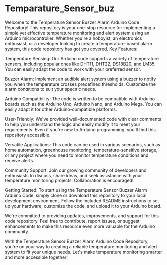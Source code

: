 # Temparature_Sensor_buz
Welcome to the Temperature Sensor Buzzer Alarm Arduino Code Repository! This repository is your one-stop resource for implementing a simple yet effective temperature monitoring and alert system using an Arduino microcontroller.  Whether you're a hobbyist, an electronics enthusiast, or a developer looking to create a temperature-based alarm system, this code repository has got you covered.
Key Features:

Temperature Sensing: Our Arduino code supports a variety of temperature sensors, including popular ones like DHT11, DHT22, DS18B20, and LM35. You can easily adapt the code to work with your preferred sensor.

Buzzer Alarm: Implement an audible alert system using a buzzer to notify you when the temperature crosses predefined thresholds. Customize the alarm conditions to suit your specific needs.

Arduino Compatibility: The code is written to be compatible with Arduino boards such as the Arduino Uno, Arduino Nano, and Arduino Mega. You can easily adapt it for other Arduino-compatible platforms.

User-Friendly: We've provided well-documented code with clear comments to help you understand the logic and easily modify it to meet your requirements. Even if you're new to Arduino programming, you'll find this repository accessible.

Versatile Applications: This code can be used in various scenarios, such as home automation, greenhouse monitoring, temperature-sensitive storage, or any project where you need to monitor temperature conditions and receive alerts.

Community Support: Join our growing community of developers and enthusiasts to discuss, share ideas, and seek assistance with your temperature monitoring projects. Collaboration is encouraged!

Getting Started:
To start using the Temperature Sensor Buzzer Alarm Arduino Code, simply clone or download this repository to your local development environment. Follow the included README instructions to set up your hardware, customize the code, and upload it to your Arduino board.

We're committed to providing updates, improvements, and support for this code repository. Feel free to contribute, report issues, or suggest enhancements to make this resource even more valuable for the Arduino community.

With the Temperature Sensor Buzzer Alarm Arduino Code Repository, you're on your way to creating a reliable temperature monitoring and alert system to fit your unique needs. Let's make temperature monitoring smarter and more accessible together!
